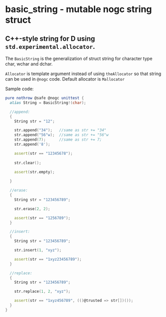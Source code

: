 # basic_string - mutable nogc string struct
## C++-style string for D using `std.experimental.allocator`.

The `BasicString` is the generalization of struct string for character type char, wchar and dchar.

`Allocator` is template argument instead of using `theAllocator` so
that string can be used in `@nogc` code. Default allocator is `Mallocator`


Sample code:

```d
pure nothrow @safe @nogc unittest {
  alias String = BasicString!(char);

  //append:
  {
    String str = "12";

    str.append("34");   //same as str += "34"
    str.append("56"w);  //same as str += "56"w
    str.append(7);      //same as str += 7;
    str.append('8');

    assert(str == "12345678");
    
    str.clear();
    
    assert(str.empty);

  }

  //erase:
  {
    String str = "123456789";

    str.erase(2, 2);

    assert(str == "1256789");
  }

  //insert:
  {
    String str = "123456789";

    str.insert(1, "xyz");

    assert(str == "1xyz23456789");
  }

  //replace:
  {
    String str = "123456789";

    str.replace(1, 2, "xyz");

    assert(str == "1xyz456789", (()@trusted => str[])());
  }
}
```
